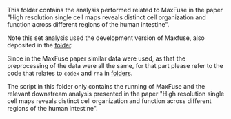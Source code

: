 This folder contains the analysis performed related to MaxFuse in the paper "High resolution single cell maps reveals distinct cell organization and function across different regions of the human intestine".

Note this set analysis used the development version of Maxfuse, also deposited in the [folder](https://github.com/shuxiaoc/maxfuse/tree/main/Archive/MaxFuse_devo/09302022V).

Since in the MaxFuse paper similar data were used, as that the preprocessing of the data were all the same, for that part please refer to the code that relates to ```codex``` and ```rna``` in [folders](https://github.com/shuxiaoc/maxfuse/tree/main/Archive/hubmap/code/preparation).

The script in this folder only contains the running of MaxFuse and the relevant downstream analysis presented in the paper "High resolution single cell maps reveals distinct cell organization and function across different regions of the human intestine".